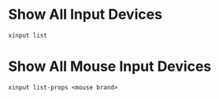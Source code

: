 # Show All Input Devices

    xinput list

# Show All Mouse Input Devices

    xinput list-props <mouse brand>

